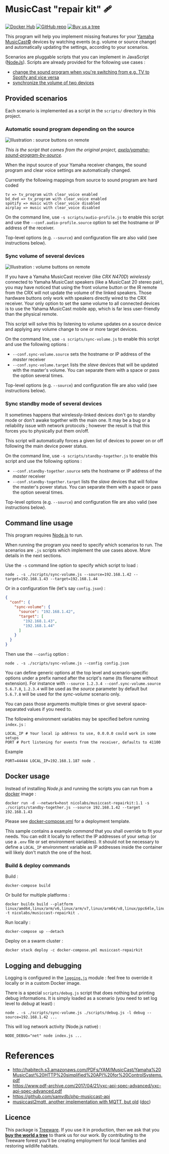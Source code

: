 # MusicCast "repair kit" 🩹

[![Docker Hub](https://github.com/nicolabs/musiccast-repairkit/actions/workflows/dockerhub.yml/badge.svg)](https://hub.docker.com/r/nicolabs/musiccast-repairkit) [![GitHub repo](https://img.shields.io/badge/GitHub-repo-pink.svg?logo=github)](https://github.com/nicolabs/musiccast-repairkit) [![Buy us a tree](https://img.shields.io/badge/Plant%20trees-%F0%9F%8C%B3-lightgreen)](https://plant.treeware.earth/nicolabs/musiccast-repairkit)

This program will help you implement missing features for your [Yamaha MusicCast©](https://usa.yamaha.com/products/contents/audio_visual/musiccast/index.html) devices by watching events (e.g. volume or source change) and automatically updating the settings, according to your scenarios.

Scenarios are pluggable scripts that you can implement in JavaScript ([NodeJs](https://nodejs.org/)).
Scripts are already provided for the following use cases :

- [change the sound program when you're switching from e.g. TV to Spotify and vice versa](#automatic-sound-program-depending-on-the-source)
- [synchronize the volume of two devices](#sync-volume-of-several-devices)



## Provided scenarios

Each scenario is implemented as a script in the `scripts/` directory in this project.

### Automatic sound program depending on the source

![Illustration : source buttons on remote](doc/source-buttons.png)

*This is the script that comes from the original project, [axelo/yamaha-sound-program-by-source](https://github.com/axelo/yamaha-sound-program-by-source).*

When the input source of your Yamaha receiver changes, the sound program and clear voice settings are automatically changed.

Currently the following mappings from source to sound program are hard coded

    tv => tv_program with clear_voice enabled
    bd_dvd => tv_program with clear_voice enabled
    spotify => music with clear_voice disabled
    airplay => music with clear_voice disabled

On the command line, use `-s scripts/audio-profile.js` to enable this script and use the `--conf.audio-profile.source` option to set the hostname or IP address of the receiver.

Top-level options (e.g. `--source`) and configuration file are also valid (see instructions below).


### Sync volume of several devices

![Illustration : volume buttons on remote](doc/volume-buttons.png)

If you have a Yamaha MusicCast receiver (like *CRX N470D*) *wirelessly* connected to Yamaha MusicCast speakers (like a MusicCast 20 stereo pair), you may have noticed that using the front volume button or the IR remote from the CRX will not update the volume of the linked speakers. Those hardware buttons only work with speakers directly wired to the CRX receiver. Your only option to set the same volume to all connected devices is to use the Yahama MusicCast mobile app, which is far less user-friendly than the physical remote.

This script will solve this by listening to volume updates on a source device and applying any volume change to one or more target devices.

On the command line, use `-s scripts/sync-volume.js` to enable this script and use the following options :
- `--conf.sync-volume.source` sets the hostname or IP address of the *master* receiver
- `--conf.sync-volume.target` lists the *slave* devices that will be updated with the master's volume. You can separate them with a space or pass the option several times.

Top-level options (e.g. `--source`) and configuration file are also valid (see instructions below).


### Sync standby mode of several devices

It sometimes happens that wirelessly-linked devices don't go to standby mode or don't awake together with the main one.
It may be a bug or a reliability issue with network protocols ; however the result is that this forces you to physically put them on/off.

This script will automatically forces a given list of devices to power on or off following the main device power status.

On the command line, use `-s scripts/standby-together.js` to enable this script and use the following options :
- `--conf.standby-together.source` sets the hostname or IP address of the *master* receiver
- `--conf.standby-together.target` lists the *slave* devices that will follow the master's power status. You can separate them with a space or pass the option several times.

Top-level options (e.g. `--source`) and configuration file are also valid (see instructions below).


## Command line usage

This program requires [Node.js](https://nodejs.org) to run.

When running the program you need to specify which scenarios to run.
The scenarios are `.js` scripts which implement the use cases above. More details in the next sections.

Use the `-s` command line option to specify which script to load :

    node . -s ./scripts/sync-volume.js --source=192.168.1.42 --target=192.168.1.43 --target=192.168.1.44

Or in a configuration file (let's say `config.json`) :

```json
{
  "conf": {
    "sync-volume": {
      "source": "192.168.1.42",
      "target": [
        "192.168.1.43",
        "192.168.1.44"
      ]
    }
  }
}
```

Then use the `--config` option :

    node . -s ./scripts/sync-volume.js --config config.json

You can define generic options at the top level and scenario-specific options under a prefix named after the script's name (its filename without extension).
For instance with `--source 1.2.3.4 --conf.sync-volume.source 5.6.7.8`, `1.2.3.4` will be used as the *source* parameter by default but `5.6.7.8` will be used for the *sync-volume* scenario only.

You can pass those arguments multiple times or give several space-separated values if you need to.

The following environment variables may be specified before running `index.js` :

    LOCAL_IP # Your local ip address to use, 0.0.0.0 could work in some setups
    PORT # Port listening for events from the receiver, defaults to 41100

Example

    PORT=44444 LOCAL_IP=192.168.1.187 node .



## Docker usage

Instead of installing _Node.js_ and running the scripts you can run from a [docker](https://www.docker.com/) image :

    docker run -d --network=host nicolabs/musiccast-repairkit:1.1 -s ./scripts/standby-together.js --source 192.168.1.42 --target 192.168.1.43

Please see [docker-compose.yml](docker-compose.yml) for a deployment template.

This sample contains a example *command* that you shall override to fit your needs.
You can edit it locally to reflect the IP addresses of your setup (or use a `.env` file or set environment variables).
It should not be necessary to define a `LOCAL_IP` environment variable as IP addresses inside the container will likely don't match the one of the host.


### Build & deploy commands

Build :

    docker-compose build

Or build for multiple platforms :

    docker buildx build --platform linux/amd64,linux/arm/v6,linux/arm/v7,linux/arm64/v8,linux/ppc64le,linux/s390x -t nicolabs/musiccast-repairkit .

Run locally :

    docker-compose up --detach

Deploy on a swarm cluster :

    docker stack deploy -c docker-compose.yml musiccast-repairkit



## Logging and debugging

Logging is configured in the [`logging.js`](logging.js) module : feel free to override it locally or in a custom Docker image.

There is a special `scripts/debug.js` script that does nothing but printing debug informations. It is simply loaded as a scenario (you need to set log level to *debug* at least) :

    node . -s ./scripts/sync-volume.js ./scripts/debug.js -l debug --source=192.168.1.42 ...


This will log network activity (Node.js native) :

    NODE_DEBUG="net" node index.js ...


# References

- http://habitech.s3.amazonaws.com/PDFs/YAM/MusicCast/Yamaha%20MusicCast%20HTTP%20simplified%20API%20for%20ControlSystems.pdf
- https://www.pdf-archive.com/2017/04/21/yxc-api-spec-advanced/yxc-api-spec-advanced.pdf
- https://github.com/samvdb/php-musiccast-api
- [musiccast2mqtt, another implementation with MQTT, but old](https://github.com/ppt000/musiccast2mqtt) ([doc](https://musiccast2mqtt.readthedocs.io/en/latest/))


## Licence

This package is [Treeware](https://treeware.earth). If you use it in production, then we ask that you [**buy the world a tree**](https://plant.treeware.earth/nicolabs/musiccast-repairkit) to thank us for our work. By contributing to the Treeware forest you’ll be creating employment for local families and restoring wildlife habitats.
